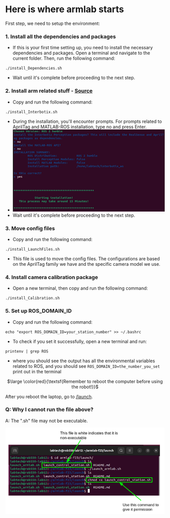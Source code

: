 # Here is where armlab starts

First step, we need to setup the environment:

### 1. Install all the dependencies and packages
- If this is your first time setting up, you need to install the necessary dependencies and packages. Open a terminal and navigate to the current folder. Then, run the following command:
```
./install_Dependencies.sh
```
-   Wait until it's complete before proceeding to the next step.

### 2. Install arm related stuff - [Source](https://docs.trossenrobotics.com/interbotix_xsarms_docs/ros_interface/ros2/software_setup.html)
- Copy and run the following command:
```
./install_Interbotix.sh
```
- During the installation, you'll encounter prompts. For prompts related to AprilTag and MATLAB-ROS installation, type no and press Enter.
- ![](/media/interbotix_install.png)
-   Wait until it's complete before proceeding to the next step.


### 3. Move config files
- Copy and run the following command:
```
./install_LaunchFiles.sh
```
- This file is used to move the config files. The configurations are based on the AprilTag family we have and the specific camera model we use.

### 4. Install camera calibration package
- Open a new terminal, then copy and run the following command:
```
./install_Calibration.sh
```

### 5. Set up ROS_DOMAIN_ID
- Copy and run the following command:
```
echo "export ROS_DOMAIN_ID=your_station_number" >> ~/.bashrc
```

- To check if you set it successfully, open a new terminal and run:
```
printenv | grep ROS
```
- where you should see the output has all the environmental variables related to ROS, and you should see `ROS_DOMAIN_ID=the_number_you_set` print out in the terminal

<p align="center">
$\large \color{red}{\textsf{Remember to reboot the computer before using the robot!}}$</p>

After you reboot the laptop, go to [/launch](../launch).

### Q: Why I cannot run the file above?
A: The ".sh" file may not be executable.

![](/media/chmod.png)